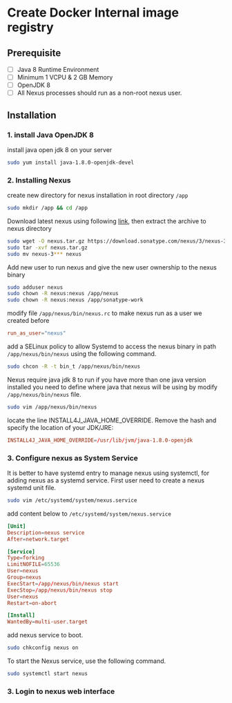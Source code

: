 # Create Docker Internal image registry

## Prerequisite

- [ ] Java 8 Runtime Environment
- [ ] Minimum 1 VCPU & 2 GB Memory
- [ ] OpenJDK 8
- [ ] All Nexus processes should run as a non-root nexus user.

## Installation

### 1. install Java OpenJDK 8

install java open jdk 8 on your server

```bash
sudo yum install java-1.8.0-openjdk-devel
```

### 2. Installing Nexus

create new directory for nexus installation in root directory `/app`

```bash
sudo mkdir /app && cd /app
```

Download latest nexus using following [link](https://help.sonatype.com/repomanager3/download), then extract the archive to nexus directory

```bash
sudo wget -O nexus.tar.gz https://download.sonatype.com/nexus/3/nexus-3.41.1-01-unix.tar.gz
sudo tar -xvf nexus.tar.gz
sudo mv nexus-3*** nexus
```

Add new user to run nexus and give the new user ownership to the nexus binary

```bash
sudo adduser nexus
sudo chown -R nexus:nexus /app/nexus
sudo chown -R nexus:nexus /app/sonatype-work
```

modify file `/app/nexus/bin/nexus.rc` to make nexus run as a user we created before

```conf
run_as_user="nexus"
```

add a SELinux policy to allow Systemd to access the nexus binary in path `/app/nexus/bin/nexus` using the following command.

```bash
sudo chcon -R -t bin_t /app/nexus/bin/nexus
```

Nexus require java jdk 8 to run if you have more than one java version installed you need to define where java that nexus will be using by modify `/app/nexus/bin/nexus` file.

```bash
sudo vim /app/nexus/bin/nexus
```

locate the line INSTALL4J_JAVA_HOME_OVERRIDE. Remove the hash and specify the location of your JDK/JRE:

```conf
INSTALL4J_JAVA_HOME_OVERRIDE=/usr/lib/jvm/java-1.8.0-openjdk
```

### 3. Configure nexus as System Service

It is better to have systemd entry to manage nexus using systemctl, for adding nexus as a systemd service. First user need to create a nexus systemd unit file.

```bash
sudo vim /etc/systemd/system/nexus.service
```

add content below to `/etc/systemd/system/nexus.service`

```conf
[Unit]
Description=nexus service
After=network.target

[Service]
Type=forking
LimitNOFILE=65536
User=nexus
Group=nexus
ExecStart=/app/nexus/bin/nexus start
ExecStop=/app/nexus/bin/nexus stop
User=nexus
Restart=on-abort

[Install]
WantedBy=multi-user.target
```

add nexus service to boot.

```bash
sudo chkconfig nexus on
```

To start the Nexus service, use the following command.

```bash
sudo systemctl start nexus
```

### 3. Login to nexus web interface

